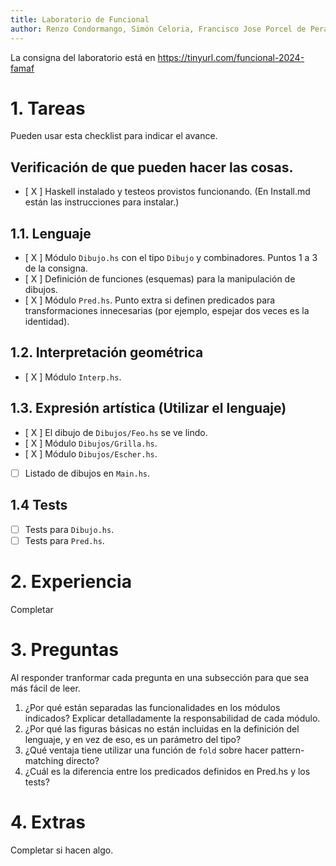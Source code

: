 ```yaml
---
title: Laboratorio de Funcional
author: Renzo Condormango, Simón Celoria, Francisco Jose Porcel de Peralta
---
```

La consigna del laboratorio está en https://tinyurl.com/funcional-2024-famaf

# 1. Tareas
Pueden usar esta checklist para indicar el avance.

## Verificación de que pueden hacer las cosas.
- [ X ] Haskell instalado y testeos provistos funcionando. (En Install.md están las instrucciones para instalar.)

## 1.1. Lenguaje
- [ X ] Módulo `Dibujo.hs` con el tipo `Dibujo` y combinadores. Puntos 1 a 3 de la consigna.
- [ X ] Definición de funciones (esquemas) para la manipulación de dibujos.
- [ X ] Módulo `Pred.hs`. Punto extra si definen predicados para transformaciones innecesarias (por ejemplo, espejar dos veces es la identidad).

## 1.2. Interpretación geométrica
- [ X ] Módulo `Interp.hs`.

## 1.3. Expresión artística (Utilizar el lenguaje)
- [ X ] El dibujo de `Dibujos/Feo.hs` se ve lindo.
- [ X ] Módulo `Dibujos/Grilla.hs`.
- [ X ] Módulo `Dibujos/Escher.hs`.
- [ ] Listado de dibujos en `Main.hs`.

## 1.4 Tests
- [ ] Tests para `Dibujo.hs`.
- [ ] Tests para `Pred.hs`.

# 2. Experiencia
Completar

# 3. Preguntas
Al responder tranformar cada pregunta en una subsección para que sea más fácil de leer.

1. ¿Por qué están separadas las funcionalidades en los módulos indicados? Explicar detalladamente la responsabilidad de cada módulo.
2. ¿Por qué las figuras básicas no están incluidas en la definición del lenguaje, y en vez de eso, es un parámetro del tipo?
3. ¿Qué ventaja tiene utilizar una función de `fold` sobre hacer pattern-matching directo?
4. ¿Cuál es la diferencia entre los predicados definidos en Pred.hs y los tests?

# 4. Extras
Completar si hacen algo.
